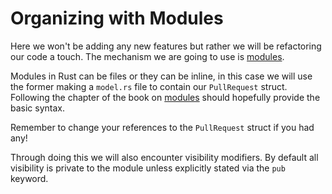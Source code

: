 # Organizing with Modules

Here we won't be adding any new features but rather we will be refactoring our
code a touch. The mechanism we are going to use is [modules].

Modules in Rust can be files or they can be inline, in this case we will use the
former making a `model.rs` file to contain our `PullRequest` struct. Following
the chapter of the book on [modules] should hopefully provide the basic syntax.

Remember to change your references to the `PullRequest` struct if you had any!

Through doing this we will also encounter visibility modifiers. By default all
visibility is private to the module unless explicitly stated via the `pub` keyword.

[modules]: https://doc.rust-lang.org/book/second-edition/ch07-00-modules.html